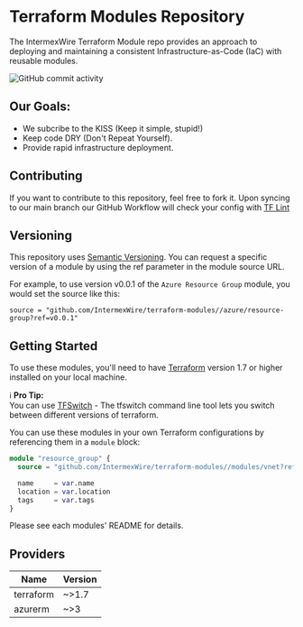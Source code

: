 # Terraform Modules Repository

The IntermexWire Terraform Module repo provides an approach to deploying and maintaining a consistent Infrastructure-as-Code (IaC) with reusable modules.

![GitHub commit activity](https://img.shields.io/github/commit-activity/:w/:IntermexWire/:terraform-modules/)



## Our Goals:
* We subcribe to the KISS (Keep it simple, stupid!) 
* Keep code DRY (Don't Repeat Yourself).
* Provide rapid infrastructure deployment.

## Contributing
If you want to contribute to this repository, feel free to fork it. Upon syncing to our main branch our GitHub Workflow will check your config with [TF Lint](https://github.com/terraform-linters/tflint)

## Versioning
This repository uses [Semantic Versioning](https://semver.org/). You can request a specific version of a module by using the ref parameter in the module source URL.

For example, to use version v0.0.1 of the `Azure Resource Group` module, you would set the source like this:

`source = "github.com/IntermexWire/terraform-modules//azure/resource-group?ref=v0.0.1"`

## Getting Started

To use these modules, you'll need to have [Terraform](https://github.com/hashicorp/terraform/releases) version 1.7 or higher installed on your local machine.

:information_source: **Pro Tip:**  
You can use [TFSwitch](https://tfswitch.warrensbox.com/Installation/) - The tfswitch command line tool lets you switch between different versions of terraform.


You can use these modules in your own Terraform configurations by referencing them in a `module` block:

```terraform
module "resource_group" {
  source = "github.com/IntermexWire/terraform-modules//modules/vnet?ref=v0.0.1"

  name     = var.name
  location = var.location
  tags     = var.tags
}
```

Please see each modules' README for details.

## Providers
|Name|Version|
|--|--|
| terraform | ~>1.7 |
| azurerm | ~>3 |